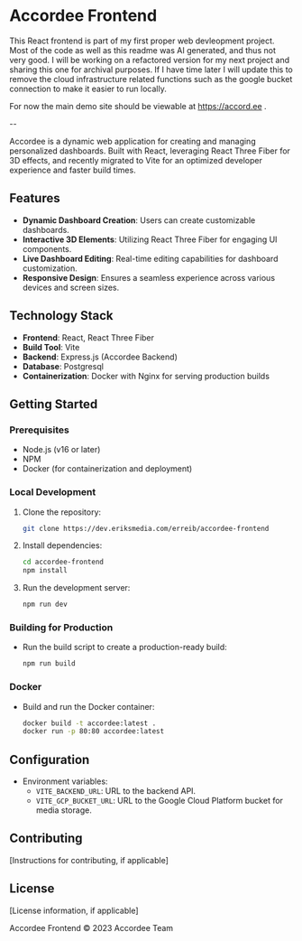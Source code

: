 
# Accordee Frontend
This React frontend is part of my first proper web devleopment project. Most of the code as well as this readme was AI generated, and thus not very good. I will be working on a refactored version for my next project and sharing this one for archival purposes. If I have time later I will update this to remove the cloud infrastructure related functions such as the google bucket connection to make it easier to run locally. 

For now the main demo site should be viewable at https://accord.ee .

--

Accordee is a dynamic web application for creating and managing personalized dashboards. Built with React, leveraging React Three Fiber for 3D effects, and recently migrated to Vite for an optimized developer experience and faster build times.

## Features

- **Dynamic Dashboard Creation**: Users can create customizable dashboards.
- **Interactive 3D Elements**: Utilizing React Three Fiber for engaging UI components.
- **Live Dashboard Editing**: Real-time editing capabilities for dashboard customization.
- **Responsive Design**: Ensures a seamless experience across various devices and screen sizes.

## Technology Stack

- **Frontend**: React, React Three Fiber
- **Build Tool**: Vite
- **Backend**: Express.js (Accordee Backend)
- **Database**: Postgresql
- **Containerization**: Docker with Nginx for serving production builds

## Getting Started

### Prerequisites

- Node.js (v16 or later)
- NPM
- Docker (for containerization and deployment)

### Local Development

1. Clone the repository:
   ```bash
   git clone https://dev.eriksmedia.com/erreib/accordee-frontend
   ```

2. Install dependencies:
   ```bash
   cd accordee-frontend
   npm install
   ```

3. Run the development server:
   ```bash
   npm run dev
   ```

### Building for Production

- Run the build script to create a production-ready build:
  ```bash
  npm run build
  ```

### Docker

- Build and run the Docker container:
  ```bash
  docker build -t accordee:latest .
  docker run -p 80:80 accordee:latest
  ```

## Configuration

- Environment variables:
  - `VITE_BACKEND_URL`: URL to the backend API.
  - `VITE_GCP_BUCKET_URL`: URL to the Google Cloud Platform bucket for media storage.

## Contributing

[Instructions for contributing, if applicable]

## License

[License information, if applicable]

Accordee Frontend © 2023 Accordee Team